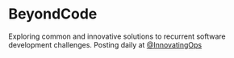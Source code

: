 # BeyondCode

Exploring common and innovative solutions to recurrent software development challenges.
Posting daily at [@InnovatingOps](https://twitter.com/InnovatingOps)

